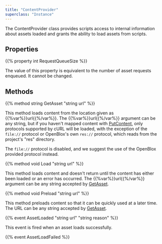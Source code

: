 ```yaml
---
title: "ContentProvider"
superclass: "Instance"
---
```


The ContentProvider class provides scripts access to internal information about assets loaded and grants the ability to load assets from scripts.

## Properties

{{% property int RequestQueueSize %}}

The value of this property is equivalent to the number of asset requests enqueued. It cannot be changed.

## Methods

{{% method string GetAsset "string url" %}}

This method loads content from the location given as {{%var%}}url{{%/var%}}. The {{%var%}}url{{%/var%}} argument can be any string, but if you haven't mapped content with [PutContent](#PutContent), only protocols supported by cURL will be loaded, with the exception of the `file://` protocol or OpenBlox's own `res://` protocol, which reads from the project's "res" directory.

The `file://` protocol is disabled, and we suggest the use of the OpenBlox provided protocol instead.

{{% method void Load "string url" %}}

This method loads content and doesn't return until the content has either been loaded or an error has occurred. The {{%var%}}url{{%/var%}} argument can be any string accepted by [GetAsset](#GetAsset).

{{% method void Preload "string url" %}}

This method preloads content so that it can be quickly used at a later time. The URL can be any string accepted by [GetAsset](#GetAsset).

{{% event AssetLoaded "string url" "string reason" %}}

This event is fired when an asset loads successfully.

{{% event AssetLoadFailed %}}